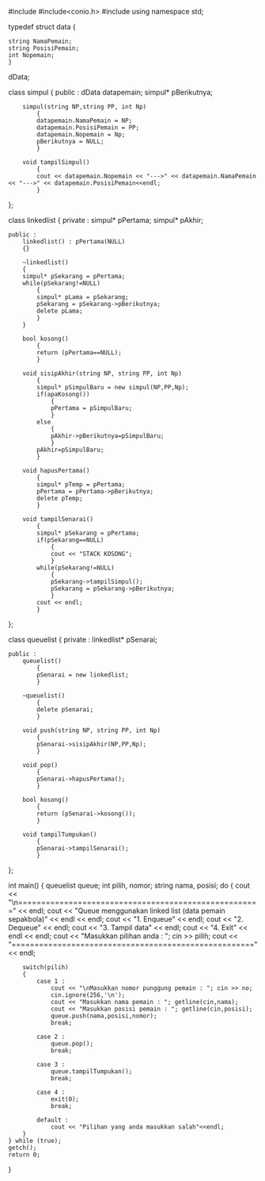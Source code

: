 #include<iostream>
#include<conio.h>
#include<string>
using namespace std;

typedef struct data
	{

	string NamaPemain;
	string PosisiPemain;
	int Nopemain;
	}
dData;

class simpul
{
	public :
		dData datapemain;
		simpul* pBerikutnya;
		
		
		simpul(string NP,string PP, int Np)
			{
			datapemain.NamaPemain = NP;
			datapemain.PosisiPemain = PP;
			datapemain.Nopemain = Np;
			pBerikutnya = NULL;
			}
		
		void tampilSimpul()
			{
			cout << datapemain.Nopemain << "--->" << datapemain.NamaPemain << "--->" << datapemain.PosisiPemain<<endl;
			}
};

class linkedlist
{
	private :
		simpul* pPertama;
		simpul* pAkhir;
	
	public :
		linkedlist() : pPertama(NULL)
		{}
		
		~linkedlist()
		{
		simpul* pSekarang = pPertama;
		while(pSekarang!=NULL)
			{
			simpul* pLama = pSekarang;
			pSekarang = pSekarang->pBerikutnya;
			delete pLama;
			}
		}
		
		bool kosong()
			{
			return (pPertama==NULL);
			}
		
		void sisipAkhir(string NP, string PP, int Np)
			{
			simpul* pSimpulBaru = new simpul(NP,PP,Np);
			if(apaKosong())
				{
				pPertama = pSimpulBaru;
				}
			else
				{
				pAkhir->pBerikutnya=pSimpulBaru;
				}
			pAkhir=pSimpulBaru;
			}
		
		void hapusPertama()
			{
			simpul* pTemp = pPertama;
			pPertama = pPertama->pBerikutnya;
			delete pTemp;
			}
		
		void tampilSenarai()
			{
			simpul* pSekarang = pPertama;
			if(pSekarang==NULL)
				{
				cout << "STACK KOSONG";
				}
			while(pSekarang!=NULL)
				{
				pSekarang->tampilSimpul();
				pSekarang = pSekarang->pBerikutnya;
				}
			cout << endl;
			}
};

class queuelist
{
	private :
		linkedlist* pSenarai;
	
	public :
		queuelist()
			{
			pSenarai = new linkedlist;
			}
		
		~queuelist()
			{
			delete pSenarai;
			}
		
		void push(string NP, string PP, int Np)
			{
			pSenarai->sisipAkhir(NP,PP,Np);
			}
		
		void pop()
			{
			pSenarai->hapusPertama();	
			}
		
		bool kosong()
			{
			return (pSenarai->kosong());
			}
		
		void tampilTumpukan()
			{
			pSenarai->tampilSenarai();
			}
};

int main()
{
	queuelist queue;
	int pilih, nomor;
	string nama, posisi;
	do 
	{
		cout << "\n=====================================================" << endl;
		cout << "Queue menggunakan linked list (data pemain sepakbola)" << endl << endl;
		cout << "1. Enqueue" << endl;
		cout << "2. Dequeue" << endl;
		cout << "3. Tampil data" << endl;
		cout << "4. Exit" << endl << endl;
		cout << "Masukkan pilihan anda : ";
		cin >> pilih;
		cout << "=====================================================" << endl;
	
		switch(pilih)
		{
			case 1 :
				cout << "\nMasukkan nomor punggung pemain : "; cin >> no;
				cin.ignore(256,'\n');
				cout << "Masukkan nama pemain : "; getline(cin,nama);
				cout << "Masukkan posisi pemain : "; getline(cin,posisi);
				queue.push(nama,posisi,nomor);
				break;
				
			case 2 :
				queue.pop();
				break;
			
			case 3 :
				queue.tampilTumpukan();
				break;
				
			case 4 :
				exit(0);
				break;
				
			default :
				cout << "Pilihan yang anda masukkan salah"<<endl;
		}
	} while (true);
	getch();
	return 0;
}
